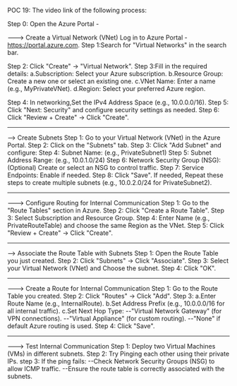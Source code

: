 POC 19: 
The video link of the following process: 

Step 0: Open the Azure Portal - 

---> Create a Virtual Network (VNet)
Log in to Azure Portal - https://portal.azure.com.
Step 1:Search for "Virtual Networks" in the search bar.

Step 2: Click "Create" → "Virtual Network".
Step 3:Fill in the required details:
a.Subscription: Select your Azure subscription.
b.Resource Group: Create a new one or select an existing one.
c.VNet Name: Enter a name (e.g., MyPrivateVNet).
d.Region: Select your preferred Azure region.

Step 4: In networking,Set the IPv4 Address Space (e.g., 10.0.0.0/16).
Step 5: Click "Next: Security" and configure security settings as needed.
Step 6: Click "Review + Create" → Click "Create".


______________________________________________________________________________________________________________________________________________________________________

--> Create Subnets
Step 1: Go to your Virtual Network (VNet) in the Azure Portal.
Step 2: Click on the "Subnets" tab.
Step 3: Click "Add Subnet" and configure:
Step 4: Subnet Name: (e.g., PrivateSubnet1)
Step 5: Subnet Address Range: (e.g., 10.0.1.0/24)
Step 6: Network Security Group (NSG): (Optional) Create or select an NSG to control traffic.
Step 7: Service Endpoints: Enable if needed.
Step 8: Click "Save".
If needed, Repeat these steps to create multiple subnets (e.g., 10.0.2.0/24 for PrivateSubnet2).

____________________________________________________________________________________________________________________________________________________________________

---> Configure Routing for Internal Communication
Step 1: Go to the "Route Tables" section in Azure.
Step 2: Click "Create a Route Table".
Step 3: Select Subscription and Resource Group.
Step 4: Enter Name (e.g., PrivateRouteTable) and choose the same Region as the VNet.
Step 5: Click "Review + Create" → Click "Create".

____________________________________________________________________________________________________________________________________________________________________

--> Associate the Route Table with Subnets
Step 1: Open the Route Table you just created.
Step 2: Click "Subnets" → Click "Associate".
Step 3: Select your Virtual Network (VNet) and Choose the subnet.
Step 4: Click "OK".

____________________________________________________________________________________________________________________________________________________________________

---> Create a Route for Internal Communication
Step 1: Go to the Route Table you created.
Step 2: Click "Routes" → Click "Add".
Step 3: a.Enter Route Name (e.g., InternalRoute).
        b.Set Address Prefix (e.g., 10.0.0.0/16 for all internal traffic).
        c.Set Next Hop Type:
--"Virtual Network Gateway" (for VPN connections).
--"Virtual Appliance" (for custom routing).
--"None" if default Azure routing is used.
Step 4: Click "Save".

____________________________________________________________________________________________________________________________________________________________________

---> Test Internal Communication
Step 1: Deploy two Virtual Machines (VMs) in different subnets.
Step 2: Try Pinging each other using their private IPs.
step 3: If the ping fails:
--Check Network Security Groups (NSG) to allow ICMP traffic.
--Ensure the route table is correctly associated with the subnets.
